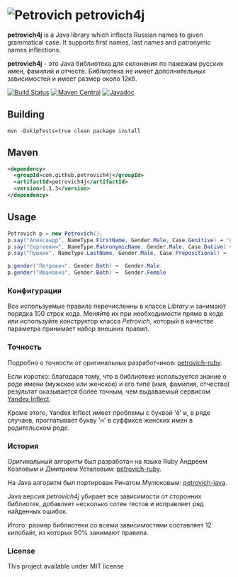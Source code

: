 ![Petrovich](petrovich.png) petrovich4j
==========================================

__petrovich4j__ is a Java library which inflects Russian names to given grammatical case. It supports first names, last names and patronymic names inflections.

__petrovich4j__ - это Java библиотека для склонения по пажежам русских имен, фамилий и отчеств. Библиотека не имеет дополнительных зависимостей и имеет размер около 12кб.

[![Build Status](https://travis-ci.org/petrovich4j/petrovich4j.svg?branch=master)](https://travis-ci.org/petrovich4j/petrovich4j)
[![Maven Central](https://maven-badges.herokuapp.com/maven-central/com.github.petrovich4j/petrovich4j/badge.svg)](https://maven-badges.herokuapp.com/maven-central/com.github.petrovich4j/petrovich4j)
[![Javadoc](https://javadoc.io/badge2/com.github.petrovich4j/petrovich4j/javadoc.svg)](http://www.javadoc.io/doc/com.github.petrovich4j/petrovich4j)

## Building

```
mvn -DskipTests=true clean package install
```

## Maven
```xml
<dependency>
  <groupId>com.github.petrovich4j</groupId>
  <artifactId>petrovich4j</artifactId>
  <version>1.1.3</version>
</dependency>
```
## Usage

```java
Petrovich p = new Petrovich();
p.say("Александр", NameType.FirstName, Gender.Male, Case.Genitive) ➟ "Александра"
p.say("Сергеевич", NameType.PatronymicName, Gender.Male, Case.Dative) ➟ "Сергеевичу"
p.say("Пушкин", NameType.LastName, Gender.Male, Case.Prepositional) ➟  "Пушкине"

p.gender("Петрович", Gender.Both) ➟  Gender.Male
p.gender("Ивановна", Gender.Both) ➟  Gender.Female
```

### Конфигурация

Все используемые правила перечисленны в классе *Library* и занимают порядка 100 строк кода. 
Меняйте их при необходимости прямо в коде или используйте конструктор класса *Petrovich*, который в качестве параметра принимает набор внешних правил. 

### Точность

Подробно о точности от оригинальных разработчиков: [petrovich-ruby](https://github.com/petrovich/petrovich-ruby#Оценка-аккуратности).

Если коротко: благодаря тому, что в библиотеке используется знание о роде имени (мужское или женское) и его типе (имя, фамилия, отчество) результат оказывается более точным,
чем выдаваемый сервисом [Yandex Inflect](https://export.yandex.ru/inflect.xml?name=%D0%9F%D0%B5%D1%82%D1%80%D0%BE%D0%B2%D0%B8%D1%87). 

Кроме этого, Yandex Inflect имеет проблемы с буквой 'ё' и, в ряде случаев, проглатывает букву 'н' в суффиксе женских имен в родительском роде.


### История

Оригинальный алгоритм был разработан на языке Ruby Андреем Козловым и Дмитрием Усталовым: [petrovich-ruby](https://github.com/petrovich/petrovich-ruby).

На Java алгоритм был портирован Ринатом Мулюковым: [petrovich-java](https://github.com/petrovich/petrovich-java).
 
Java версия *petrovich4j* убирает все зависимости от сторонних библиотек, добавляет несколько сотен тестов и исправляет ряд найденных ошибок.

Итого: размер библиотеки со всеми зависимостями составляет 12 килобайт, из которых 90% занимают правила. 
  

### License

This project available under MIT license
